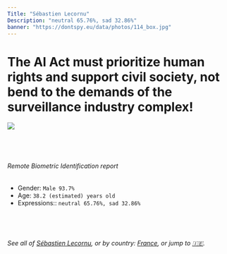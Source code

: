 ```yaml
---
Title: "Sébastien Lecornu"
Description: "neutral 65.76%, sad 32.86%"
banner: "https://dontspy.eu/data/photos/114_box.jpg"
---
```


# The AI Act must prioritize human rights and support civil society, not bend to the demands of the surveillance industry complex!

<link rel="stylesheet" type="text/css" href="/css/blog.css" />

<div class="is-fake" hidden>

_This image is **clearly fake**_, yet we [continue to collect them because the AI Act negotiations](/blog/why-deepfake/) are heading in a direction that will only make people's lives more complicated. For a more in-depth explanation, read: [Double threat: why losing the battle against Face Biometrics would fuel the proliferation of deepfakes](/blog/the-dual-threat-how-losing-the-biometric-battle-fuels-deepfake-proliferation/).


</div>

<!-- <img src="https://dontspy.eu/data/photos/54_box.jpg" /> -->
<img src="https://dontspy.eu/data/photos/114_box.jpg" />

## <br>

###### Remote Biometric Identification report

* <span class="label">Gender:</span> `Male 93.7%`
* <span class="label">Age:</span> `38.2 (estimated) years old`
* <span class="label">Expressions::</span> `neutral 65.76%, sad 32.86%`

## <br>

###### See all of [Sébastien Lecornu](/policymaker#S%C3%A9bastien%20Lecornu), or by country: [France](/country#France), or jump to [🇮🇪](/x/65).

## <br>
